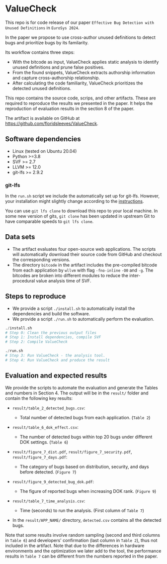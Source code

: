 # ValueCheck

This repo is for code release of our paper `Effective Bug Detection with Unused Definitions` in `EuroSys 2024`.   

In the paper we propose to use cross-author unused definitions to detect bugs and prioritize bugs by its familarity.  

Its workflow contains three steps:
* With the bitcode as input, ValueCheck applies static analysis to identify unused definitions and prune false positives.
* From the found snippets, ValueCheck extracts authorship information and capture cross-authorship relationship.
* After calculating the code familiarity, ValueCheck prioritizes the detected unused definitions.

This repo contains the source code, scrips, and other artifacts. These are required to reproduce the results we presented in the paper.
It helps the reproduction of evaluation results in the section 8 of the paper. 

The artifact is available on GitHub at https://github.com/floridsleeves/ValueCheck.

## Software dependencies
- Linux (tested on Ubuntu 20.04)
- Python >=3.8
- SVF >= 2.7
- LLVM >= 12.0
- git-lfs >= 2.9.2

### git-lfs
In the `run.sh` script we include the automatically set up for git-lfs. However, your installation might slightly change according to the [instructions](https://docs.github.com/en/repositories/working-with-files/managing-large-files/installing-git-large-file-storage?platform=linux).

You can use `git lfs clone` to download this repo to your local machine. In some new version of gits, `git clone` has been updated in upstream Git to have comparable
speeds to `git lfs clone`.
  
## Data sets
- The artifact evaluates four open-source web applications. The scripts will automatically download their source code from GitHub and checkout the corresponding versions. 
- The directory `bitcode` in the artifact includes the pre-compiled bitcode from each application by `wllvm` with flag `-fno-inline` `-O0` and `-g`. The bitcodes are broken into different modules to reduce the inter-procedural value analysis time of SVF.

## Steps to reproduce 
- We provide a script `./install.sh` to automatically install the dependencies and build the software. 
- We provide a script `./run.sh` to automatically perform the evaluation. 

```python
./install.sh
# Step 0: Clean the previous output files
# Step 1: Install dependencies, compile SVF
# Step 2: Compile ValueCheck

./run.sh
# Step 3: Run ValueCheck - the analysis tool. 
# Step 4: Run ValueCheck and produce the result
```

## Evaluation and expected results
We provide the scripts to automate the evaluation and generate the Tables and numbers in Section 4. 
The output will be in the `result/` folder and contain the following key results:
- `result/table_2_detected_bugs.csv`: 
  - Total number of detected bugs from each application. (`Table 2`) 
- `result/table_6_dok_effect.csv`: 
  - The number of detected bugs within top 20 bugs under different DOK settings. (`Table 6`)
- `result/figure_7_dist.pdf`, `result/figure_7_security.pdf`, `result/figure_7_days.pdf`: 
  - The category of bugs based on distribution, security, and days before detected. (`Figure 7`)
- `result/figure_9_detected_bug_dok.pdf`: 
  - The figure of reported bugs when increasing DOK rank. (`Figure 9`)
- `result/table_7_time_analysis.csv`: 
  - Time (seconds) to run the analysis. (First column of `Table 7`)

- In the `result/APP_NAME/` directory, `detected.csv` contains all the detected bugs.

Note that some results involve random sampling (second and third columns in `Table 6`) and developers' confirmation (last column in `Table 2`), thus not included in the artifact. 
Note that due to the differences in hardware environments and the optimization we later add to the tool, the performance results in `Table 7` can be different from the numbers reported in the paper.
